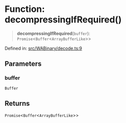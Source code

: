 # Function: decompressingIfRequired()

> **decompressingIfRequired**(`buffer`): `Promise`\<`Buffer`\<`ArrayBufferLike`\>\>

Defined in: [src/WABinary/decode.ts:9](https://github.com/Fokusdotid/Baileys/blob/3533fb5d5a1e97f0cc8384505a121b389a346518/src/WABinary/decode.ts#L9)

## Parameters

### buffer

`Buffer`

## Returns

`Promise`\<`Buffer`\<`ArrayBufferLike`\>\>

